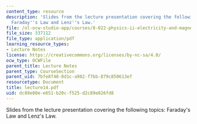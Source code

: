 ```yaml
---
content_type: resource
description: 'Slides from the lecture presentation covering the following topics:
  Faraday''s Law and Lenz''s Law.'
file: /ol-ocw-studio-app/courses/8-022-physics-ii-electricity-and-magnetism-fall-2004/dc89e80ee651b20cf525d2c89e026fd8_lecture14.pdf
file_size: 337112
file_type: application/pdf
learning_resource_types:
- Lecture Notes
license: https://creativecommons.org/licenses/by-nc-sa/4.0/
ocw_type: OCWFile
parent_title: Lecture Notes
parent_type: CourseSection
parent_uid: 7bfe8f48-8d1c-a982-f7bb-879c850613ef
resourcetype: Document
title: lecture14.pdf
uid: dc89e80e-e651-b20c-f525-d2c89e026fd8
---
```

Slides from the lecture presentation covering the following topics: Faraday's Law and Lenz's Law.